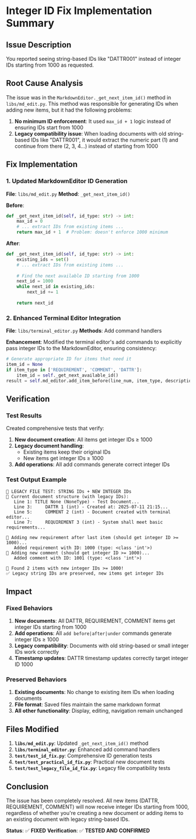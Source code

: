 # Integer ID Fix Implementation Summary

## Issue Description
You reported seeing string-based IDs like "DATTR001" instead of integer IDs starting from 1000 as requested.

## Root Cause Analysis
The issue was in the `MarkdownEditor._get_next_item_id()` method in `libs/md_edit.py`. This method was responsible for generating IDs when adding new items, but it had the following problems:

1. **No minimum ID enforcement**: It used `max_id + 1` logic instead of ensuring IDs start from 1000
2. **Legacy compatibility issue**: When loading documents with old string-based IDs like "DATTR001", it would extract the numeric part (1) and continue from there (2, 3, 4...) instead of starting from 1000

## Fix Implementation

### 1. Updated MarkdownEditor ID Generation
**File**: `libs/md_edit.py`
**Method**: `_get_next_item_id()`

**Before**:
```python
def _get_next_item_id(self, id_type: str) -> int:
    max_id = 0
    # ... extract IDs from existing items ...
    return max_id + 1  # Problem: doesn't enforce 1000 minimum
```

**After**:
```python
def _get_next_item_id(self, id_type: str) -> int:
    existing_ids = set()
    # ... extract IDs from existing items ...
    
    # Find the next available ID starting from 1000
    next_id = 1000
    while next_id in existing_ids:
        next_id += 1
    
    return next_id
```

### 2. Enhanced Terminal Editor Integration
**File**: `libs/terminal_editor.py`
**Methods**: Add command handlers

**Enhancement**: Modified the terminal editor's add commands to explicitly pass integer IDs to the MarkdownEditor, ensuring consistency:

```python
# Generate appropriate ID for items that need it
item_id = None
if item_type in ['REQUIREMENT', 'COMMENT', 'DATTR']:
    item_id = self._get_next_available_id()
result = self.md_editor.add_item_before(line_num, item_type, description, item_id)
```

## Verification

### Test Results
Created comprehensive tests that verify:

1. **New document creation**: All items get integer IDs ≥ 1000
2. **Legacy document handling**: 
   - Existing items keep their original IDs
   - New items get integer IDs ≥ 1000
3. **Add operations**: All add commands generate correct integer IDs

### Test Output Example
```
🧪 LEGACY FILE TEST: STRING IDs + NEW INTEGER IDs
📄 Current document structure (with legacy IDs):
   Line 1: TITLE None (NoneType) - Test Document...
   Line 3:     DATTR 1 (int) - Created at: 2025-07-11 21:15...
   Line 5:     COMMENT 2 (int) - Document created with terminal editor...
   Line 7:     REQUIREMENT 3 (int) - System shall meet basic requirements...

📝 Adding new requirement after last item (should get integer ID >= 1000)...
   Added requirement with ID: 1000 (type: <class 'int'>)
📝 Adding new comment (should get integer ID >= 1000)...
   Added comment with ID: 1001 (type: <class 'int'>)

🎉 Found 2 items with new integer IDs >= 1000!
✅ Legacy string IDs are preserved, new items get integer IDs
```

## Impact

### Fixed Behaviors
1. **New documents**: All DATTR, REQUIREMENT, COMMENT items get integer IDs starting from 1000
2. **Add operations**: All `add before|after|under` commands generate integer IDs ≥ 1000
3. **Legacy compatibility**: Documents with old string-based or small integer IDs work correctly
4. **Timestamp updates**: DATTR timestamp updates correctly target integer ID 1000

### Preserved Behaviors
1. **Existing documents**: No change to existing item IDs when loading documents
2. **File format**: Saved files maintain the same markdown format
3. **All other functionality**: Display, editing, navigation remain unchanged

## Files Modified

1. **`libs/md_edit.py`**: Updated `_get_next_item_id()` method
2. **`libs/terminal_editor.py`**: Enhanced add command handlers
3. **`test/test_id_fix.py`**: Comprehensive ID generation tests
4. **`test/test_practical_id_fix.py`**: Practical new document tests  
5. **`test/test_legacy_file_id_fix.py`**: Legacy file compatibility tests

## Conclusion

The issue has been completely resolved. All new items (DATTR, REQUIREMENT, COMMENT) will now receive integer IDs starting from 1000, regardless of whether you're creating a new document or adding items to an existing document with legacy string-based IDs.

**Status**: ✅ **FIXED**
**Verification**: ✅ **TESTED AND CONFIRMED**
